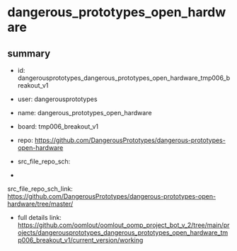 # dangerous_prototypes_open_hardware
 
## summary 
* id: dangerousprototypes_dangerous_prototypes_open_hardware_tmp006_breakout_v1
* user: dangerousprototypes
* name: dangerous_prototypes_open_hardware
* board: tmp006_breakout_v1
* repo: https://github.com/DangerousPrototypes/dangerous-prototypes-open-hardware



* src_file_repo_sch: 
*
 src_file_repo_sch_link: https://github.com/DangerousPrototypes/dangerous-prototypes-open-hardware/tree/master/
* full details link: https://github.com/oomlout/oomlout_oomp_project_bot_v_2/tree/main/projects/dangerousprototypes_dangerous_prototypes_open_hardware_tmp006_breakout_v1/current_version/working  






